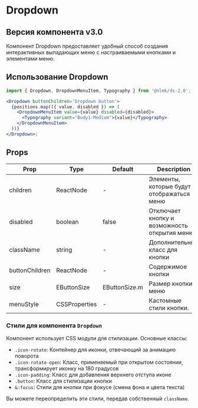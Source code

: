 # Dropdown

## Версия компонента v3.0

Компонент Dropdown предоставляет удобный способ создания интерактивных выпадающих меню с настраиваемыми кнопками и элементами меню.

## Использование Dropdown

```jsx
import { Dropdown, DropdownMenuItem, Typography } from '@nlmk/ds-2.0';

<Dropdown buttonChildren='Dropdown button'>
  {positions.map(({ value, disabled }) => (
    <DropdownMenuItem value={value} disabled={disabled}>
      <Typography variant="Body1-Medium">{value}</Typography>
    </DropdownMenuItem>
  ))}
</Dropdown>;
```

## Props

| Prop           | Type          | Default        | Description                                  |
|----------------|---------------|----------------|----------------------------------------------|
| children       | ReactNode     | -              | Элементы, которые будут отображаться в меню  |
| disabled       | boolean       | false          | Отключает кнопку и возможность открытия меню |
| className      | string        | -              | Дополнительный класс для кнопки              |
| buttonChildren | ReactNode     | -              | Содержимое кнопки                            |
| size           | EButtonSize  | EButtonSize.m | Размер кнопки и меню                         |
| menuStyle      | CSSProperties | -              | Кастомные стили кнопки.                      |

### Стили для компонента `Dropdown`

Компонент использует CSS модули для стилизации. Основные классы:

- `.icon-rotate`: Контейнер для иконки, отвечающий за анимацию поворота
- `.icon-rotate-open`: Класс, применяемый при открытом состоянии, трансформирует иконку на 180 градусов
- `.icon-padding`: Класс для добавления верхнего отступа иконе
- `.button`: Класс для стилизации кнопки
- `&:focus`: Стили для кнопки при фокусе (смена фона и цвета текста)

Вы можете переопределить эти стили, передав собственный `className`.
